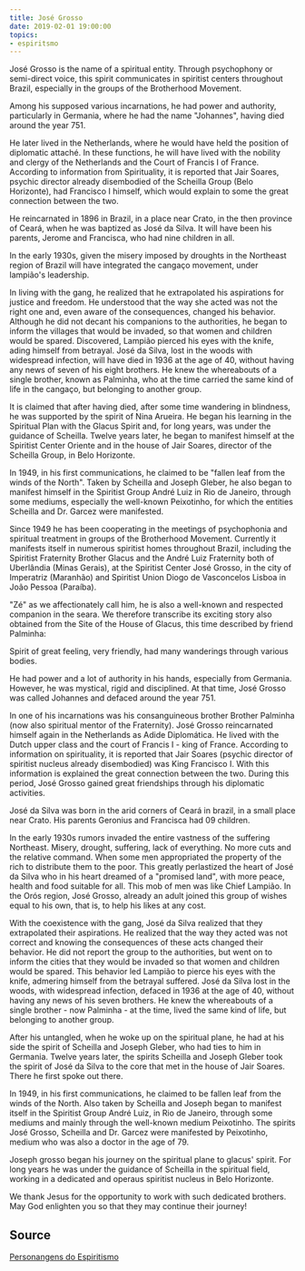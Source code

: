 ```yaml
---
title: José Grosso 
date: 2019-02-01 19:00:00
topics: 
- espiritsmo
---
```


José Grosso is the name of a spiritual entity. Through psychophony or
semi-direct voice, this spirit communicates in spiritist centers throughout
Brazil, especially in the groups of the Brotherhood Movement.

Among his supposed various incarnations, he had power and authority,
particularly in Germania, where he had the name "Johannes", having died around
the year 751.

He later lived in the Netherlands, where he would have held the position of
diplomatic attaché. In these functions, he will have lived with the nobility and
clergy of the Netherlands and the Court of Francis I of France. According to
information from Spirituality, it is reported that Jair Soares, psychic director
already disembodied of the Scheilla Group (Belo Horizonte), had Francisco I
himself, which would explain to some the great connection between the two.

He reincarnated in 1896 in Brazil, in a place near Crato, in the then province
of Ceará, when he was baptized as José da Silva. It will have been his parents,
Jerome and Francisca, who had nine children in all.

In the early 1930s, given the misery imposed by droughts in the Northeast region
of Brazil will have integrated the cangaço movement, under lampião's leadership.

In living with the gang, he realized that he extrapolated his aspirations for
justice and freedom. He understood that the way she acted was not the right one
and, even aware of the consequences, changed his behavior. Although he did not
decant his companions to the authorities, he began to inform the villages that
would be invaded, so that women and children would be spared. Discovered,
Lampião pierced his eyes with the knife, ading himself from betrayal. José da
Silva, lost in the woods with widespread infection, will have died in 1936 at
the age of 40, without having any news of seven of his eight brothers. He knew
the whereabouts of a single brother, known as Palminha, who at the time carried
the same kind of life in the cangaço, but belonging to another group.

It is claimed that after having died, after some time wandering in blindness, he
was supported by the spirit of Nina Arueira. He began his learning in the
Spiritual Plan with the Glacus Spirit and, for long years, was under the
guidance of Scheilla. Twelve years later, he began to manifest himself at the
Spiritist Center Oriente and in the house of Jair Soares, director of the
Scheilla Group, in Belo Horizonte.

In 1949, in his first communications, he claimed to be "fallen leaf from the
winds of the North". Taken by Scheilla and Joseph Gleber, he also began to
manifest himself in the Spiritist Group André Luiz in Rio de Janeiro, through
some mediums, especially the well-known Peixotinho, for which the entities
Scheilla and Dr. Garcez were manifested.

Since 1949 he has been cooperating in the meetings of psychophonia and spiritual
treatment in groups of the Brotherhood Movement. Currently it manifests itself
in numerous spiritist homes throughout Brazil, including the Spiritist
Fraternity Brother Glacus and the André Luiz Fraternity both of Uberlândia
(Minas Gerais), at the Spiritist Center José Grosso, in the city of Imperatriz
(Maranhão) and Spiritist Union Diogo de Vasconcelos Lisboa in João Pessoa
(Paraíba).

"Zé" as we affectionately call him, he is also a well-known and respected
companion in the seara. We therefore transcribe its exciting story also obtained
from the Site of the House of Glacus, this time described by friend Palminha:

Spirit of great feeling, very friendly, had many wanderings through various
bodies.

He had power and a lot of authority in his hands, especially from Germania.
However, he was mystical, rigid and disciplined. At that time, José Grosso was
called Johannes and defaced around the year 751.

In one of his incarnations was his consanguineous brother Brother Palminha (now
also spiritual mentor of the Fraternity). José Grosso reincarnated himself again
in the Netherlands as Adide Diplomática. He lived with the Dutch upper class and
the court of Francis I - king of France. According to information on
spirituality, it is reported that Jair Soares (psychic director of spiritist
nucleus already disembodied) was King Francisco I. With this information is
explained the great connection between the two. During this period, José Grosso
gained great friendships through his diplomatic activities.

José da Silva was born in the arid corners of Ceará in brazil, in a small place
near Crato. His parents Geronius and Francisca had 09 children.

In the early 1930s rumors invaded the entire vastness of the suffering
Northeast. Misery, drought, suffering, lack of everything. No more cuts and the
relative command. When some men appropriated the property of the rich to
distribute them to the poor. This greatly perlastized the heart of José da Silva
who in his heart dreamed of a "promised land", with more peace, health and food
suitable for all. This mob of men was like Chief Lampião. In the Orós region,
José Grosso, already an adult joined this group of wishes equal to his own, that
is, to help his likes at any cost.

With the coexistence with the gang, José da Silva realized that they
extrapolated their aspirations. He realized that the way they acted was not
correct and knowing the consequences of these acts changed their behavior. He
did not report the group to the authorities, but went on to inform the cities
that they would be invaded so that women and children would be spared. This
behavior led Lampião to pierce his eyes with the knife, admering himself from
the betrayal suffered. José da Silva lost in the woods, with widespread
infection, defaced in 1936 at the age of 40, without having any news of his
seven brothers. He knew the whereabouts of a single brother - now Palminha - at
the time, lived the same kind of life, but belonging to another group.

After his untangled, when he woke up on the spiritual plane, he had at his side
the spirit of Scheilla and Joseph Gleber, who had ties to him in Germania.
Twelve years later, the spirits Scheilla and Joseph Gleber took the spirit of
José da Silva to the core that met in the house of Jair Soares. There he first
spoke out there.

In 1949, in his first communications, he claimed to be fallen leaf from the
winds of the North. Also taken by Scheilla and Joseph began to manifest itself
in the Spiritist Group André Luiz, in Rio de Janeiro, through some mediums and
mainly through the well-known medium Peixotinho. The spirits José Grosso,
Scheilla and Dr. Garcez were manifested by Peixotinho, medium who was also a
doctor in the age of 79.

Joseph grosso began his journey on the spiritual plane to glacus' spirit. For
long years he was under the guidance of Scheilla in the spiritual field, working
in a dedicated and operaus spiritist nucleus in Belo Horizonte.

We thank Jesus for the opportunity to work with such dedicated brothers. May God
enlighten you so that they may continue their journey!

## Source
[Personangens do Espiritismo](https://personagensdoespiritismo.blogspot.com/2013/12/jose-grosso.html?view=sidebar)

